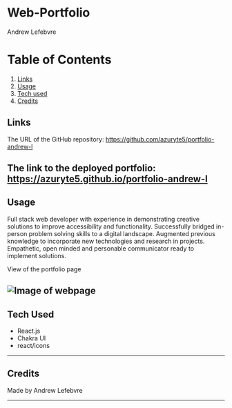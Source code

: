 # Web-Portfolio
Andrew Lefebvre

# Table of Contents
1. [Links](#links)
1. [Usage](#usage)
1. [Tech used](#tech-used)
1. [Credits](#credits)

## Links
The URL of the GitHub repository: https://github.com/azuryte5/portfolio-andrew-l

The link to the deployed portfolio: https://azuryte5.github.io/portfolio-andrew-l
-----
## Usage
Full stack web developer with experience in demonstrating creative solutions to improve accessibility and functionality. Successfully bridged in-person problem solving skills to a digital landscape. Augmented previous knowledge to incorporate new technologies and research in projects. Empathetic, open minded and personable communicator ready to implement solutions.


View of the portfolio page

![Image of webpage](https://user-images.githubusercontent.com/85147307/156610224-6973eaa8-e5a6-4eb9-bbec-ddb5f9a3f9a7.png)
-----
## Tech Used 
- React.js
- Chakra UI
- react/icons

----
## Credits
Made by Andrew Lefebvre 

-----